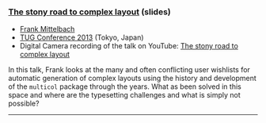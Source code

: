 
### <a href="{{site.baseurl}}/publications/2013-10-23-FMi-stony-beamer.pdf" target="_blank" onclick="vgwPixelCall('ed9f85d2535846afbbfc4b009a9aa393');">The stony road to complex layout</a>  (slides)

+ [Frank Mittelbach]({{site.baseurl}}/about/team/#frank-mittelbach)
+ [TUG Conference 2013](http://tug.org/tug2013/) (Tokyo, Japan)
+ Digital Camera recording of the talk on YouTube: [The stony road to complex layout](http://youtu.be/jcY1zLJNqX0)


In this talk, Frank looks at the many and often conflicting user
wishlists for automatic generation of complex layouts using the
history and development of the `multicol` package through the years.
What as been solved in this space and where are the typesetting
challenges and what is simply not possible?

***

